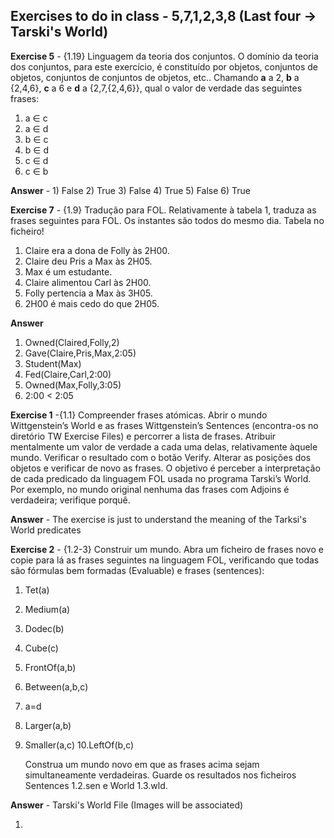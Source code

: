 ## **Exercises to do in class** - 5,7,1,2,3,8 (Last four -> Tarski's World)

**Exercise 5** - {1.19} Linguagem da teoria dos conjuntos. O domínio da teoria dos conjuntos, para este exercício, é constituído por objetos, conjuntos de objetos, conjuntos de conjuntos
de objetos, etc.. Chamando **a** a 2, **b** a {2,4,6}, **c** a 6 e **d** a {2,7,{2,4,6}}, qual o valor de
verdade das seguintes frases:
1. a ∈ c
2. a ∈ d
3. b ∈ c
4. b ∈ d
5. c ∈ d
6. c ∈ b

**Answer** - 1) False 2) True 3) False 4) True 5) False 6) True


**Exercise 7** - {1.9} Tradução para FOL. Relativamente à tabela 1, traduza as frases seguintes para FOL. Os instantes são todos do mesmo dia. Tabela no ficheiro!

1. Claire era a dona de Folly às 2H00.
2. Claire deu Pris a Max às 2H05.
3. Max é um estudante.
4. Claire alimentou Carl às 2H00.
5. Folly pertencia a Max às 3H05.
6. 2H00 é mais cedo do que 2H05.

**Answer**

1. Owned(Claired,Folly,2)
2. Gave(Claire,Pris,Max,2:05)
3. Student(Max)
4. Fed(Claire,Carl,2:00)
5. Owned(Max,Folly,3:05)
6. 2:00 < 2:05

**Exercise 1** -{1.1} Compreender frases atómicas. Abrir o mundo Wittgenstein’s World e as
frases Wittgenstein’s Sentences (encontra-os no diretório TW Exercise Files) e
percorrer a lista de frases. Atribuir mentalmente um valor de verdade a cada uma delas,
relativamente àquele mundo. Verificar o resultado com o botão Verify. Alterar as
posições dos objetos e verificar de novo as frases. O objetivo é perceber a interpretação
de cada predicado da linguagem FOL usada no programa Tarski’s World. Por exemplo,
no mundo original nenhuma das frases com Adjoins é verdadeira; verifique porquê. 

**Answer** - The exercise is just to understand the meaning of the Tarksi's World predicates


**Exercise 2** - {1.2-3} Construir um mundo. Abra um ficheiro de frases novo e copie para lá as frases seguintes na linguagem FOL, verificando que todas são fórmulas bem formadas (Evaluable) e frases (sentences):

1. Tet(a)
2. Medium(a)
3. Dodec(b)
4. Cube(c)
5. FrontOf(a,b)
6. Between(a,b,c)
7. a=d
8. Larger(a,b)
9. Smaller(a,c)
10.LeftOf(b,c)

	Construa um mundo novo em que as frases acima sejam simultaneamente verdadeiras.
Guarde os resultados nos ficheiros Sentences 1.2.sen e World 1.3.wld.

**Answer** - Tarski's World File (Images will be associated)

1.





